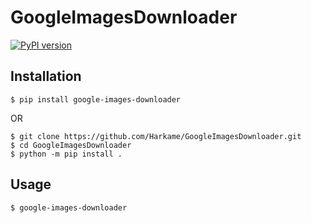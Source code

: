# GoogleImagesDownloader

[![PyPI version](https://badge.fury.io/py/google-images-downloader.svg)](https://badge.fury.io/py/google-images-downloader)

## Installation

```console
$ pip install google-images-downloader
```

OR

```console
$ git clone https://github.com/Harkame/GoogleImagesDownloader.git
$ cd GoogleImagesDownloader
$ python -m pip install .
```

## Usage

```console
$ google-images-downloader
```